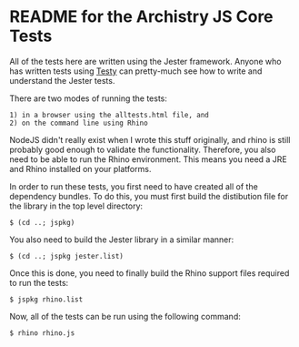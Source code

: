 README for the Archistry JS Core Tests
======================================

All of the tests here are written using the Jester framework.  Anyone
who has written tests using [Testy](https://github.com/ahoward/testy)
can pretty-much see how to write and understand the Jester tests.

There are two modes of running the tests:

	1) in a browser using the alltests.html file, and
	2) on the command line using Rhino

NodeJS didn't really exist when I wrote this stuff originally, and
rhino is still probably good enough to validate the functionality.
Therefore, you also need to be able to run the Rhino environment.
This means you need a JRE and Rhino installed on your platforms.

In order to run these tests, you first need to have created all of the
dependency bundles.  To do this, you must first build the distibution
file for the library in the top level directory:

	$ (cd ..; jspkg)

You also need to build the Jester library in a similar manner:

	$ (cd ..; jspkg jester.list)

Once this is done, you need to finally build the Rhino support files
required to run the tests:

	$ jspkg rhino.list

Now, all of the tests can be run using the following command:

	$ rhino rhino.js
